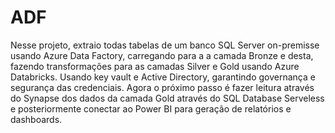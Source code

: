 # ADF
 Nesse projeto, extraio todas tabelas de um banco SQL Server on-premisse usando Azure Data Factory, carregando para a a camada Bronze e desta, fazendo transformações para as camadas Silver e Gold usando Azure Databricks. Usando key vault e Active Directory, garantindo governança e segurança das credenciais.
Agora o próximo passo é fazer leitura através do Synapse dos dados da camada Gold através do SQL Database Serveless e posteriormente conectar ao Power BI para geração de relatórios e dashboards.

 
